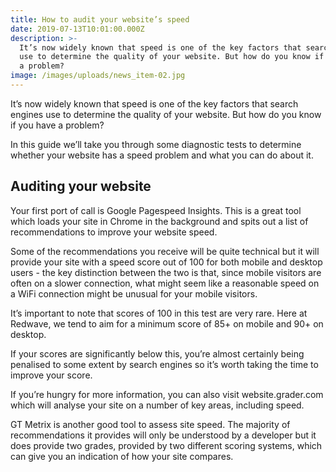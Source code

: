 ```yaml
---
title: How to audit your website’s speed
date: 2019-07-13T10:01:00.000Z
description: >-
  It’s now widely known that speed is one of the key factors that search engines
  use to determine the quality of your website. But how do you know if you have
  a problem?
image: /images/uploads/news_item-02.jpg
---
```

It’s now widely known that speed is one of the key factors that search engines use to determine the quality of your website. But how do you know if you have a problem?

In this guide we’ll take you through some diagnostic tests to determine whether your website has a speed problem and what you can do about it.

## Auditing your website 

Your first port of call is Google Pagespeed Insights. This is a great tool which loads your site in Chrome in the background and spits out a list of recommendations to improve your website speed. 

Some of the recommendations you receive will be quite technical but it will provide your site with a speed score out of 100 for both mobile and desktop users - the key distinction between the two is that, since mobile visitors are often on a slower connection, what might seem like a reasonable speed on a WiFi connection might be unusual for your mobile visitors.

It’s important to note that scores of 100 in this test are very rare. Here at Redwave, we tend to aim for a minimum score of 85+ on mobile and 90+ on desktop.

If your scores are significantly below this, you’re almost certainly being penalised to some extent by search engines so it’s worth taking the time to improve your score. 

If you’re hungry for more information, you can also visit website.grader.com which will analyse your site on a number of key areas, including speed.

GT Metrix is another good tool to assess site speed. The majority of recommendations it provides will only be understood by a developer but it does provide two grades, provided by two different scoring systems, which can give you an indication of how your site compares.
